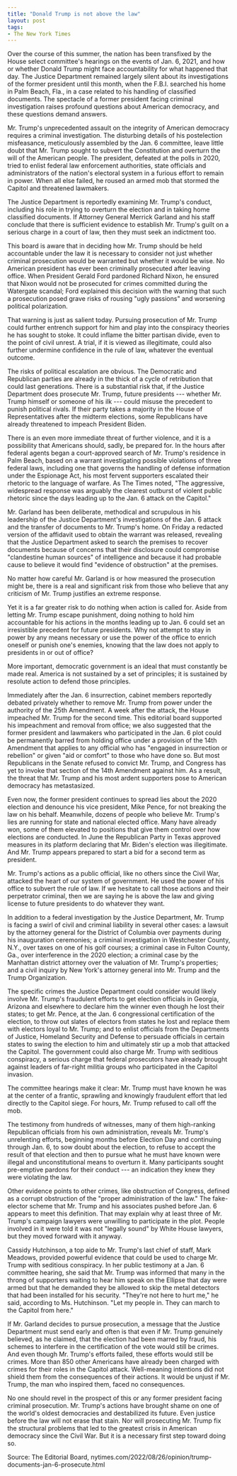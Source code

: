 ```yaml
---
title: "Donald Trump is not above the law"
layout: post
tags:
- The New York Times
---
```


Over the course of this summer, the nation has been transfixed by the House select committee's hearings on the events of Jan. 6, 2021, and how or whether Donald Trump might face accountability for what happened that day. The Justice Department remained largely silent about its investigations of the former president until this month, when the F.B.I. searched his home in Palm Beach, Fla., in a case related to his handling of classified documents. The spectacle of a former president facing criminal investigation raises profound questions about American democracy, and these questions demand answers.

Mr. Trump's unprecedented assault on the integrity of American democracy requires a criminal investigation. The disturbing details of his postelection misfeasance, meticulously assembled by the Jan. 6 committee, leave little doubt that Mr. Trump sought to subvert the Constitution and overturn the will of the American people. The president, defeated at the polls in 2020, tried to enlist federal law enforcement authorities, state officials and administrators of the nation's electoral system in a furious effort to remain in power. When all else failed, he roused an armed mob that stormed the Capitol and threatened lawmakers.

The Justice Department is reportedly examining Mr. Trump's conduct, including his role in trying to overturn the election and in taking home classified documents. If Attorney General Merrick Garland and his staff conclude that there is sufficient evidence to establish Mr. Trump's guilt on a serious charge in a court of law, then they must seek an indictment too.

This board is aware that in deciding how Mr. Trump should be held accountable under the law it is necessary to consider not just whether criminal prosecution would be warranted but whether it would be wise. No American president has ever been criminally prosecuted after leaving office. When President Gerald Ford pardoned Richard Nixon, he ensured that Nixon would not be prosecuted for crimes committed during the Watergate scandal; Ford explained this decision with the warning that such a prosecution posed grave risks of rousing "ugly passions" and worsening political polarization.

That warning is just as salient today. Pursuing prosecution of Mr. Trump could further entrench support for him and play into the conspiracy theories he has sought to stoke. It could inflame the bitter partisan divide, even to the point of civil unrest. A trial, if it is viewed as illegitimate, could also further undermine confidence in the rule of law, whatever the eventual outcome.

The risks of political escalation are obvious. The Democratic and Republican parties are already in the thick of a cycle of retribution that could last generations. There is a substantial risk that, if the Justice Department does prosecute Mr. Trump, future presidents --- whether Mr. Trump himself or someone of his ilk --- could misuse the precedent to punish political rivals. If their party takes a majority in the House of Representatives after the midterm elections, some Republicans have already threatened to impeach President Biden.

There is an even more immediate threat of further violence, and it is a possibility that Americans should, sadly, be prepared for. In the hours after federal agents began a court-approved search of Mr. Trump's residence in Palm Beach, based on a warrant investigating possible violations of three federal laws, including one that governs the handling of defense information under the Espionage Act, his most fervent supporters escalated their rhetoric to the language of warfare. As The Times noted, "The aggressive, widespread response was arguably the clearest outburst of violent public rhetoric since the days leading up to the Jan. 6 attack on the Capitol."

Mr. Garland has been deliberate, methodical and scrupulous in his leadership of the Justice Department's investigations of the Jan. 6 attack and the transfer of documents to Mr. Trump's home. On Friday a redacted version of the affidavit used to obtain the warrant was released, revealing that the Justice Department asked to search the premises to recover documents because of concerns that their disclosure could compromise "clandestine human sources" of intelligence and because it had probable cause to believe it would find "evidence of obstruction" at the premises.

No matter how careful Mr. Garland is or how measured the prosecution might be, there is a real and significant risk from those who believe that any criticism of Mr. Trump justifies an extreme response.

Yet it is a far greater risk to do nothing when action is called for. Aside from letting Mr. Trump escape punishment, doing nothing to hold him accountable for his actions in the months leading up to Jan. 6 could set an irresistible precedent for future presidents. Why not attempt to stay in power by any means necessary or use the power of the office to enrich oneself or punish one's enemies, knowing that the law does not apply to presidents in or out of office?

More important, democratic government is an ideal that must constantly be made real. America is not sustained by a set of principles; it is sustained by resolute action to defend those principles.

Immediately after the Jan. 6 insurrection, cabinet members reportedly debated privately whether to remove Mr. Trump from power under the authority of the 25th Amendment. A week after the attack, the House impeached Mr. Trump for the second time. This editorial board supported his impeachment and removal from office; we also suggested that the former president and lawmakers who participated in the Jan. 6 plot could be permanently barred from holding office under a provision of the 14th Amendment that applies to any official who has "engaged in insurrection or rebellion" or given "aid or comfort" to those who have done so. But most Republicans in the Senate refused to convict Mr. Trump, and Congress has yet to invoke that section of the 14th Amendment against him. As a result, the threat that Mr. Trump and his most ardent supporters pose to American democracy has metastasized.

Even now, the former president continues to spread lies about the 2020 election and denounce his vice president, Mike Pence, for not breaking the law on his behalf. Meanwhile, dozens of people who believe Mr. Trump's lies are running for state and national elected office. Many have already won, some of them elevated to positions that give them control over how elections are conducted. In June the Republican Party in Texas approved measures in its platform declaring that Mr. Biden's election was illegitimate. And Mr. Trump appears prepared to start a bid for a second term as president.

Mr. Trump's actions as a public official, like no others since the Civil War, attacked the heart of our system of government. He used the power of his office to subvert the rule of law. If we hesitate to call those actions and their perpetrator criminal, then we are saying he is above the law and giving license to future presidents to do whatever they want.

In addition to a federal investigation by the Justice Department, Mr. Trump is facing a swirl of civil and criminal liability in several other cases: a lawsuit by the attorney general for the District of Columbia over payments during his inauguration ceremonies; a criminal investigation in Westchester County, N.Y., over taxes on one of his golf courses; a criminal case in Fulton County, Ga., over interference in the 2020 election; a criminal case by the Manhattan district attorney over the valuation of Mr. Trump's properties; and a civil inquiry by New York's attorney general into Mr. Trump and the Trump Organization.

The specific crimes the Justice Department could consider would likely involve Mr. Trump's fraudulent efforts to get election officials in Georgia, Arizona and elsewhere to declare him the winner even though he lost their states; to get Mr. Pence, at the Jan. 6 congressional certification of the election, to throw out slates of electors from states he lost and replace them with electors loyal to Mr. Trump; and to enlist officials from the Departments of Justice, Homeland Security and Defense to persuade officials in certain states to swing the election to him and ultimately stir up a mob that attacked the Capitol. The government could also charge Mr. Trump with seditious conspiracy, a serious charge that federal prosecutors have already brought against leaders of far-right militia groups who participated in the Capitol invasion.

The committee hearings make it clear: Mr. Trump must have known he was at the center of a frantic, sprawling and knowingly fraudulent effort that led directly to the Capitol siege. For hours, Mr. Trump refused to call off the mob.

The testimony from hundreds of witnesses, many of them high-ranking Republican officials from his own administration, reveals Mr. Trump's unrelenting efforts, beginning months before Election Day and continuing through Jan. 6, to sow doubt about the election, to refuse to accept the result of that election and then to pursue what he must have known were illegal and unconstitutional means to overturn it. Many participants sought pre-emptive pardons for their conduct --- an indication they knew they were violating the law.

Other evidence points to other crimes, like obstruction of Congress, defined as a corrupt obstruction of the "proper administration of the law." The fake-elector scheme that Mr. Trump and his associates pushed before Jan. 6 appears to meet this definition. That may explain why at least three of Mr. Trump's campaign lawyers were unwilling to participate in the plot. People involved in it were told it was not "legally sound" by White House lawyers, but they moved forward with it anyway.

Cassidy Hutchinson, a top aide to Mr. Trump's last chief of staff, Mark Meadows, provided powerful evidence that could be used to charge Mr. Trump with seditious conspiracy. In her public testimony at a Jan. 6 committee hearing, she said that Mr. Trump was informed that many in the throng of supporters waiting to hear him speak on the Ellipse that day were armed but that he demanded they be allowed to skip the metal detectors that had been installed for his security. "They're not here to hurt me," he said, according to Ms. Hutchinson. "Let my people in. They can march to the Capitol from here."

If Mr. Garland decides to pursue prosecution, a message that the Justice Department must send early and often is that even if Mr. Trump genuinely believed, as he claimed, that the election had been marred by fraud, his schemes to interfere in the certification of the vote would still be crimes. And even though Mr. Trump's efforts failed, these efforts would still be crimes. More than 850 other Americans have already been charged with crimes for their roles in the Capitol attack. Well-meaning intentions did not shield them from the consequences of their actions. It would be unjust if Mr. Trump, the man who inspired them, faced no consequences.

No one should revel in the prospect of this or any former president facing criminal prosecution. Mr. Trump's actions have brought shame on one of the world's oldest democracies and destabilized its future. Even justice before the law will not erase that stain. Nor will prosecuting Mr. Trump fix the structural problems that led to the greatest crisis in American democracy since the Civil War. But it is a necessary first step toward doing so.

Source: The Editorial Board, nytimes.com/2022/08/26/opinion/trump-documents-jan-6-prosecute.html
